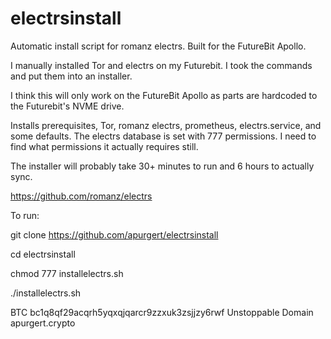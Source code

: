# electrsinstall
Automatic install script for romanz electrs.  Built for the FutureBit Apollo.

I manually installed Tor and electrs on my Futurebit.  I took the commands and put them into an installer.

I think this will only work on the FutureBit Apollo as parts are hardcoded to the Futurebit's NVME drive.

Installs prerequisites, Tor, romanz electrs, prometheus, electrs.service, and some defaults.  The electrs database is set with 777 permissions.  I need to find what permissions it actually requires still.

The installer will probably take 30+ minutes to run and 6 hours to actually sync.

https://github.com/romanz/electrs

To run:

git clone https://github.com/apurgert/electrsinstall

cd electrsinstall

chmod 777 installelectrs.sh

./installelectrs.sh

BTC bc1q8qf29acqrh5yqxqjqarcr9zzxuk3zsjjzy6rwf
Unstoppable Domain apurgert.crypto
